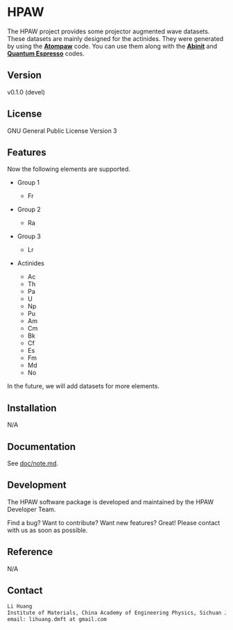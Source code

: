 # HPAW

The HPAW project provides some projector augmented wave datasets. These datasets are mainly designed for the actinides. They were generated by using the [**Atompaw**](http://users.wfu.edu/natalie/papers/pwpaw/man.html) code. You can use them along with the [**Abinit**](https://www.abinit.org) and [**Quantum Espresso**](http://www.quantum-espresso.org) codes.

## Version

v0.1.0 (devel)

## License

GNU General Public License Version 3

## Features

Now the following elements are supported.

* Group 1
    * Fr

* Group 2
    * Ra

* Group 3
    * Lr 

* Actinides
    * Ac
    * Th
    * Pa
    * U
    * Np
    * Pu
    * Am
    * Cm
    * Bk
    * Cf
    * Es
    * Fm
    * Md
    * No

In the future, we will add datasets for more elements.

## Installation

N/A

## Documentation

See [doc/note.md](doc/note.md).

## Development

The HPAW software package is developed and maintained by the HPAW Developer Team.

Find a bug? Want to contribute? Want new features? Great! Please contact with us as soon as possible.

## Reference

N/A

## Contact

```sh
Li Huang
Institute of Materials, China Academy of Engineering Physics, Sichuan Jiangyou, PRC
email: lihuang.dmft at gmail.com
```
